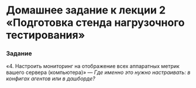 # Домашнее задание к лекции 2 «‎Подготовка стенда нагрузочного тестирования»

### Задание

«4. Настроить мониторинг на отображение всех аппаратных метрик вашего сервера (компьютера)» — *Где именно это нужно настраивать: в конфигах агентов или в дашборде?*



